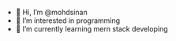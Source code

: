 - 👋 Hi, I’m @mohdsinan
- 👀 I’m interested in programming
- 🌱 I’m currently learning mern stack developing

<!---
mohdsinan9/mohdsinan9 is a ✨ special ✨ repository because its `README.md` (this file) appears on your GitHub profile.
You can click the Preview link to take a look at your changes.
--->

